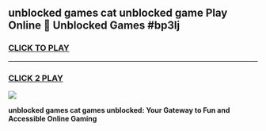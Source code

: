 
## unblocked games cat unblocked game Play Online 👋 Unblocked Games #bp3lj
<h3>
<a href="https://premium.freeplayer.one?title=unblocked_games_cat&ref=21F">CLICK TO PLAY</a></h3>
<hr>

<h3>
<a href="https://premium.freeplayer.one?title=unblocked_games_cat&ref=21F">CLICK 2 PLAY</a>
  
</h3>

<a href="https://premium.freeplayer.one?title=unblocked_games_cat&ref=21F/"><img src="https://clearcache.store/games.png"></a>


**unblocked games cat games unblocked: Your Gateway to Fun and Accessible Online Gaming**

